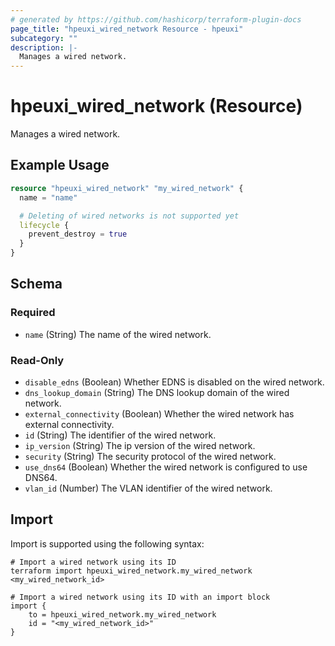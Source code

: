 ```yaml
---
# generated by https://github.com/hashicorp/terraform-plugin-docs
page_title: "hpeuxi_wired_network Resource - hpeuxi"
subcategory: ""
description: |-
  Manages a wired network.
---
```


# hpeuxi_wired_network (Resource)

Manages a wired network.

## Example Usage

```terraform
resource "hpeuxi_wired_network" "my_wired_network" {
  name = "name"

  # Deleting of wired networks is not supported yet
  lifecycle {
    prevent_destroy = true
  }
}
```

<!-- schema generated by tfplugindocs -->
## Schema

### Required

- `name` (String) The name of the wired network.

### Read-Only

- `disable_edns` (Boolean) Whether EDNS is disabled on the wired network.
- `dns_lookup_domain` (String) The DNS lookup domain of the wired network.
- `external_connectivity` (Boolean) Whether the wired network has external connectivity.
- `id` (String) The identifier of the wired network.
- `ip_version` (String) The ip version of the wired network.
- `security` (String) The security protocol of the wired network.
- `use_dns64` (Boolean) Whether the wired network is configured to use DNS64.
- `vlan_id` (Number) The VLAN identifier of the wired network.

## Import

Import is supported using the following syntax:

```shell
# Import a wired network using its ID
terraform import hpeuxi_wired_network.my_wired_network <my_wired_network_id>

# Import a wired network using its ID with an import block
import {
    to = hpeuxi_wired_network.my_wired_network
    id = "<my_wired_network_id>"
}
```
